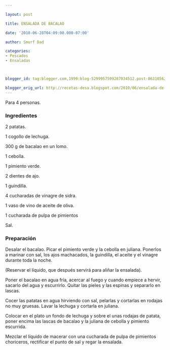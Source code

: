 ```yaml
---

layout: post

title: ENSALADA DE BACALAO

date: '2010-06-28T04:09:00.000-07:00'

author: Smurf Dad

categories:
- Pescados
- Ensaladas



blogger_id: tag:blogger.com,1999:blog-5299957599287034512.post-863105626934804964

blogger_orig_url: http://recetas-desa.blogspot.com/2010/06/ensalada-de-bacalao.html
---
```


Para 4 personas.

<h3>Ingredientes</h3>

2 patatas.

1 cogollo de lechuga.

300 g de bacalao en un lomo.

1 cebolla.

1 pimiento verde.

2 dientes de ajo.

1 guindilla.

4 cucharadas de vinagre de sidra.

1 vaso de vino de aceite de oliva.

1 cucharada de pulpa de pimientos

Sal.

<h3>Preparación</h3>

Desalar el bacalao. Picar el pimiento verde y la cebolla en juliana. Ponerlos a marinar con sal, los ajos machacados, la guindilla, el aceite y el vinagre durante toda la noche.

(Reservar el líquido, que después servirá para aliñar la ensalada).

Poner el bacalao en agua fría, acercar al fuego y cuando empiece a hervir, sacarlo del agua y escurrirlo. Quitar las pieles y las espinas y separarlo en lascas.

Cocer las patatas en agua hirviendo con sal, pelarlas y cortarlas en rodajas no muy gruesas. Lavar la lechuga y cortarla en juliana.

Colocar en el plato un fondo de lechuga y sobre el unas rodajas de patata, poner encima las lascas de bacalao y la juliana de cebolla y pimiento escurrida.

Mezclar el líquido de macerar con una cucharada de pulpa de pimientos choriceros, rectificar el punto de sal y regar la ensalada.